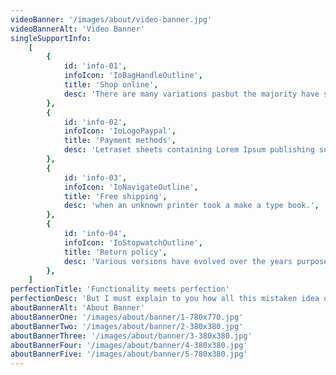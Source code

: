 ```yaml
---
videoBanner: '/images/about/video-banner.jpg'
videoBannerAlt: 'Video Banner'
singleSupportInfo:
    [
        {
            id: 'info-01',
            infoIcon: 'IoBagHandleOutline',
            title: 'Shop online',
            desc: 'There are many variations pasbut the majority have suffered.',
        },
        {
            id: 'info-02',
            infoIcon: 'IoLogoPaypal',
            title: 'Payment methods',
            desc: 'Letraset sheets containing Lorem Ipsum publishing software.',
        },
        {
            id: 'info-03',
            infoIcon: 'IoNavigateOutline',
            title: 'Free shipping',
            desc: 'when an unknown printer took a make a type book.',
        },
        {
            id: 'info-04',
            infoIcon: 'IoStopwatchOutline',
            title: 'Return policy',
            desc: 'Various versions have evolved over the years purpose.',
        },
    ]
perfectionTitle: 'Functionality meets perfection'
perfectionDesc: 'But I must explain to you how all this mistaken idea of denouncing sure and praising pain was born and I will give you a complete at the system, expound the actual teachings of the great of the truth, the human happiness was born. teachings of the great of the truth.'
aboutBannerAlt: 'About Banner'
aboutBannerOne: '/images/about/banner/1-780x770.jpg'
aboutBannerTwo: '/images/about/banner/2-380x380.jpg'
aboutBannerThree: '/images/about/banner/3-380x380.jpg'
aboutBannerFour: '/images/about/banner/4-380x380.jpg'
aboutBannerFive: '/images/about/banner/5-780x380.jpg'
---
```

